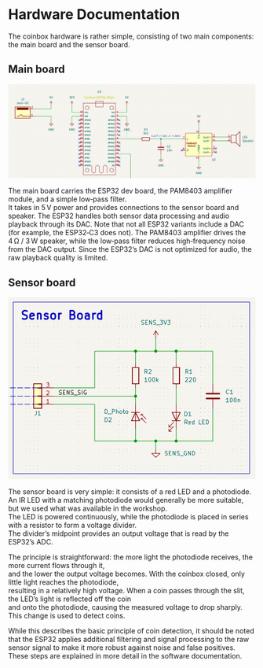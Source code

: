 # Hardware Documentation

The coinbox hardware is rather simple, consisting of two main components: the main board and the sensor board.

## Main board

![](img/mainschem.png)

The main board carries the ESP32 dev board, the PAM8403 amplifier module, and a simple low‑pass filter.  
It takes in 5 V power and provides connections to the sensor board and speaker. The ESP32 handles both sensor
data processing and audio playback through its DAC. Note that not all ESP32 variants include a DAC
(for example, the ESP32‑C3 does not). The PAM8403 amplifier drives the 4 Ω / 3 W speaker, while the low‑pass filter
reduces high‑frequency noise from the DAC output. Since the ESP32’s DAC is not optimized for audio,
the raw playback quality is limited.

## Sensor board

![](img/sensorschem.png)

The sensor board is very simple: it consists of a red LED and a photodiode.  
An IR LED with a matching photodiode would generally be more suitable, but we used what was available in the workshop.  
The LED is powered continuously, while the photodiode is placed in series with a resistor to form a voltage divider.  
The divider’s midpoint provides an output voltage that is read by the ESP32’s ADC. 

The principle is straightforward: the more light the photodiode receives, the more current flows through it,  
and the lower the output voltage becomes. With the coinbox closed, only little light reaches the photodiode,  
resulting in a relatively high voltage. When a coin passes through the slit, the LED’s light is reflected off the coin  
and onto the photodiode, causing the measured voltage to drop sharply. This change is used to detect coins.  

While this describes the basic principle of coin detection, it should be noted that the ESP32 applies additional filtering and signal processing
to the raw sensor signal to make it more robust against noise and false positives. These steps are explained in more detail in the software documentation.